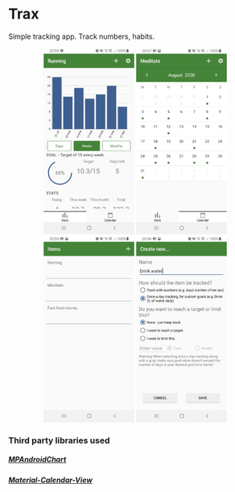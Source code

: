 # Trax


Simple tracking app. Track numbers, habits.

<p align="center">
  <img src="screenshots/running.jpg" width="180" height="370">
  <img src="screenshots/calendar.jpg" width="180" height="370">
  <img src="screenshots/picker.jpg" width="180" height="370">
  <img src="screenshots/new_item.jpg" width="180" height="370">
</p>

### Third party libraries used

##### [MPAndroidChart](https://github.com/PhilJay/MPAndroidChart)
##### [Material-Calendar-View](https://github.com/Applandeo/Material-Calendar-View)
